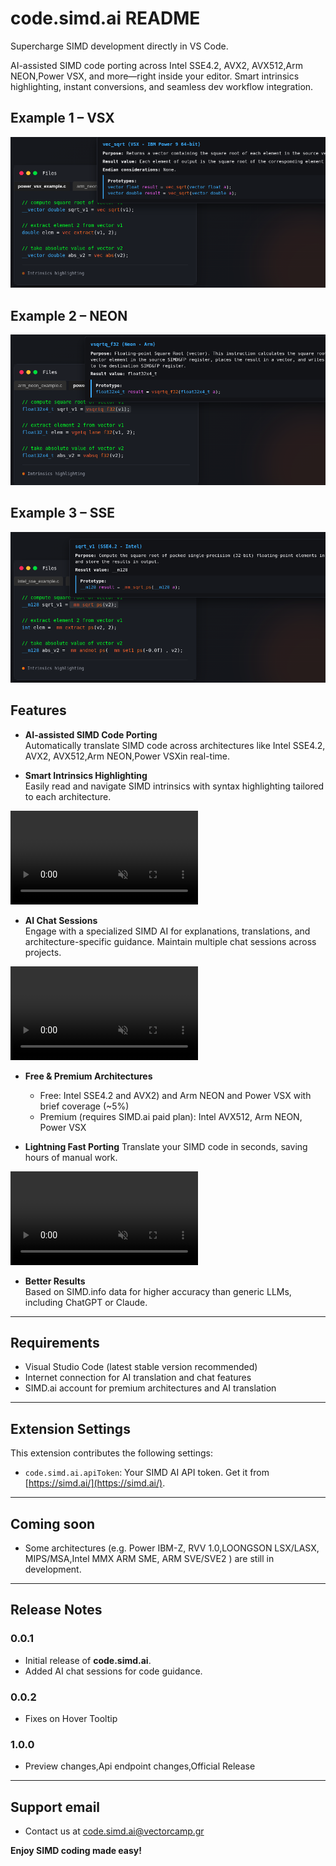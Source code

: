 # code.simd.ai README

Supercharge SIMD development directly in VS Code.

AI-assisted SIMD code porting across Intel SSE4.2, AVX2, AVX512,Arm NEON,Power VSX, and more—right inside your editor. Smart intrinsics highlighting, instant conversions, and seamless dev workflow integration.

## Example 1 – VSX
![VSX Example](media/power_vsx_example.png)

## Example 2 – NEON
![NEON Example](media/arm_neon_example.png)

## Example 3 – SSE
![SSE Example](media/intel_sse_example.png)


## Features
- **AI-assisted SIMD Code Porting**  
  Automatically translate SIMD code across architectures like Intel SSE4.2, AVX2, AVX512,Arm NEON,Power VSXin real-time.  


- **Smart Intrinsics Highlighting**  
  Easily read and navigate SIMD intrinsics with syntax highlighting tailored to each architecture.

<video id="demo-video" class="demo-video" autoplay="" muted="" loop="" playsinline="" preload="auto" disablepictureinpicture="" controlslist="nodownload nofullscreen noremoteplayback" src="https://code.simd.ai/images/vids/highlighting_2.mp4">
    <source src="https://code.simd.ai/images/videos/chatting_trimmed_final.mp4" type="video/mp4">
    Your browser does not support the video tag.
</video>

- **AI Chat Sessions**  
  Engage with a specialized SIMD AI for explanations, translations, and architecture-specific guidance. Maintain multiple chat sessions across projects.

<video id="demo-video" class="demo-video" autoplay="" muted="" loop="" playsinline="" preload="auto" disablepictureinpicture="" controlslist="nodownload nofullscreen noremoteplayback" src="https://code.simd.ai/images/vids/ai_chat.mp4">
    <source src="https://code.simd.ai/images/videos/chatting_trimmed_final.mp4" type="video/mp4">
    Your browser does not support the video tag.
</video>

- **Free & Premium Architectures**  
  - Free: Intel SSE4.2 and AVX2) and Arm NEON and Power VSX with brief coverage (~5%)
  - Premium (requires SIMD.ai paid plan): Intel AVX512, Arm NEON, Power VSX

- **Lightning Fast Porting**
  Translate your SIMD code in seconds, saving hours of manual work.

<video id="demo-video" class="demo-video" autoplay="" muted="" loop="" playsinline="" preload="auto" disablepictureinpicture="" controlslist="nodownload nofullscreen noremoteplayback" src="https://code.simd.ai/images/vids/full_translation.mp4">
    <source src="https://code.simd.ai/images/videos/chatting_trimmed_final.mp4" type="video/mp4">
    Your browser does not support the video tag.
</video>


- **Better Results**  
  Based on SIMD.info data for higher accuracy than generic LLMs, including ChatGPT or Claude.

---

## Requirements

- Visual Studio Code (latest stable version recommended)
- Internet connection for AI translation and chat features
- SIMD.ai account for premium architectures and AI translation

---

## Extension Settings

This extension contributes the following settings:

* `code.simd.ai.apiToken`: Your SIMD AI API token. Get it from [https://simd.ai/](https://simd.ai/).

---

## Coming soon
- Some architectures (e.g. Power IBM-Z, RVV 1.0,LOONGSON LSX/LASX, MIPS/MSA,Intel MMX ARM SME, ARM SVE/SVE2  ) are still in development.  

---

## Release Notes

### 0.0.1
- Initial release of **code.simd.ai**.
- Added AI chat sessions for code guidance.


### 0.0.2
- Fixes on Hover Tooltip

### 1.0.0
- Preview changes,Api endpoint changes,Official Release
---


## Support email
- Contact us at code.simd.ai@vectorcamp.gr


**Enjoy SIMD coding made easy!**
